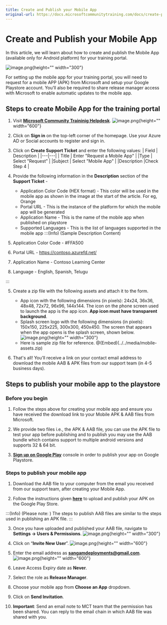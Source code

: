 ```yaml
---
title: Create and Publish your Mobile App
original-url: https://docs.microsoftcommunitytraining.com/docs/create-publish-mobile-app
---
```


# Create and Publish your Mobile App

In this article, we will learn about how to create and publish the Mobile App (available only for Android platform) for your training portal.  

![image.png](../../media/image%2877%29.png){height="" width="300"}
    
For setting up the mobile app for your training portal, you will need to request for a mobile APP (APK) from Microsoft and setup your Google Playstore account.  You’ll also be required to share release manager access with Microsoft to enable automatic updates to the mobile app. 

## Steps to create Mobile App for the training portal

1.	Visit [**Microsoft Community Traininig Helpdesk**](https://go.microsoft.com/fwlink/?linkid=2104630).
![image.png](../../media/image%2876%29.png){height="" width="600"}

2.	Click on **Sign in** on the top-left corner of the homepage. Use your Azure AD or Social accounts to register and sign in.

3.	Click on **Create Support Ticket** and enter the following values:
    | Field	| Description |
    |---|---|
    | Title |	Enter "Request a Mobile App" |
    |Type |	Select "Request” |
    |Subject | Select "Mobile App" |
    |Description |Check Step 4 |
 
 4. Provide the following information in the **Description** section of the **Support Ticket** -
    * Application Color Code (HEX format) - This color will be used in the mobile app as shown in the image at the start of the article. For eg, Orange 
    * Portal URL - This is the instance of the platform for which the mobile app will be generated 
    * Application Name - This is the name of the mobile app when published on playstore
    * Supported Languages - This is the list of languages supported in the mobile app
:::(Info) (Sample Description Content)
1. Application Color Code - #FFA500
2. Portal URL - https://contoso.azurefd.net/ 
3.  Application Name - Contoso Learning Center  
4.  Language - English, Spanish, Telugu

:::

 5. Create a zip file with the following assets and attach it to the form. 
    * App icon with the following dimensions (in pixels): 24x24, 36x36, 48x48, 72x72, 96x96, 144x144. The icon on the phone screen used to launch the app is the app icon. **App icon must have transparent background**.
    * Splash screen logo with the following dimensions (in pixels): 150x150, 225x225, 300x300, 450x450. The screen that appears when the app opens is the splash screen, shown below. 
    ![image.png](../../media/image%2821%29.png){height="" width="300"}
    * Here is sample zip file for reference.
    @(Embed)(../../media/mobile-assets.zip)

6. That's all! You’ll receive a link on your contact email address to download the mobile AAB & APK files from our support team (in 4-5 business days).

## Steps to publish your mobile app to the playstore

### Before you begin

1.	Follow the steps above for creating your mobile app and ensure you have received the download link to your Mobile APK & AAB files from Microsoft.


2.	We provide two files i.e., the APK & AAB file, you can use the APK file to test your app before publishing and to publish you may use the AAB bundle which contains support to multiple android versions and supports 32 & 64 bit.


3.	[**Sign up on Google Play**](https://play.google.com/apps/publish/signup/) console in order to publish your app on  Google Playstore.  


### Steps to publish your mobile app

1.	Download the AAB file to your computer from the email you received from our support team, after creating your Mobile App.

2.	Follow the instructions given [**here**](https://support.google.com/googleplay/android-developer/answer/113469?hl=en&ref_topic=7072031) to upload and publish your APK on the Google Play Store.

:::(Info) (Please note: )
The steps to publish AAB files are similar to the steps used in publishing an APK file.
:::

3.	Once you have uploaded and published your AAB file, navigate to **Settings -> Users & Permissions**. 
![image.png](../../media/image%2878%29.png){height="" width="300"}

4.	Click on “**Invite New User**”. 
![image.png](../../media/image%2885%29.png){height="" width="600"}

5.	Enter the email address as **sangamdeployments@gmail.com**.
![image.png](../../media/image%2886%29.png){height="" width="600"}

6.	Leave Access Expiry date as **Never**.

7.	Select the role as **Release Manager**.

8.	Choose your mobile app from **Choose an App** dropdown. 

9.	Click on **Send Invitation**. 

10. **Important**: Send an email note to MCT team that the permission has been shared. You can reply to the  email chain in which AAB file was shared with you. 
